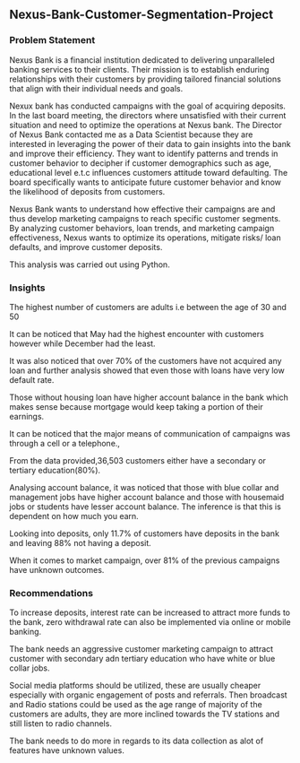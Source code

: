## Nexus-Bank-Customer-Segmentation-Project
### Problem Statement
Nexus Bank is a financial institution dedicated to
delivering unparalleled banking services to their clients. Their mission
is to establish enduring relationships with their customers by
providing tailored financial solutions that align with their individual
needs and goals.

Nexux bank has conducted campaigns with the goal of acquiring deposits.
In the last board meeting, the directors where unsatisfied with their current situation and
need to optimize the operations at Nexus bank.
The Director of Nexus Bank contacted me as a Data Scientist because they are interested in
leveraging the power of their data to gain insights into the bank and improve their
efficiency. They want to identify patterns and trends in customer behavior to decipher if
customer demographics such as age, educational level e.t.c influences customers attitude
toward defaulting. The board specifically wants to anticipate future customer behavior
and know the likelihood of deposits from customers.

Nexus Bank wants to understand how effective their campaigns are and thus
develop marketing campaigns to reach specific customer segments. By analyzing
customer behaviors, loan trends, and marketing campaign effectiveness, Nexus wants to
optimize its operations, mitigate risks/ loan defaults, and improve customer deposits.

This analysis was carried out using Python.

### Insights

The highest number of customers are adults i.e between the age of 30 and 50

It can be noticed that May had the highest encounter with customers however while December had the least.

It was also noticed that over 70% of the customers have not acquired any loan and further analysis showed that even those with loans have very low default rate.

Those without housing loan have higher account balance in the bank which makes sense because mortgage would keep taking a portion of their earnings. 


It can be noticed that the major means of communication of campaigns was through a cell or a telephone.,

From the data provided,36,503 customers either have a secondary or tertiary education(80%).

Analysing account balance, it was noticed that those with blue collar and management jobs have higher account balance and those with housemaid jobs or students have lesser account balance. The inference is that this is dependent on how much you earn.

Looking into deposits, only 11.7% of customers have deposits in the bank and leaving 88% not having a deposit.

When it comes to market campaign, over 81% of the previous campaigns have unknown outcomes. 



### Recommendations
To increase deposits, interest rate can be increased to attract more funds to the bank, zero withdrawal rate can also be implemented via online or mobile banking.

The bank needs an aggressive customer marketing campaign to attract customer with secondary adn tertiary education who have white or blue collar jobs.

Social media platforms should be utilized, these are usually cheaper especially with organic engagement of posts and referrals. Then broadcast and Radio stations could be used as the age range of majority of the customers are adults, they are more inclined towards the TV stations and still listen to radio channels.


The bank needs to do more in regards to its data collection as alot of features have unknown values.
